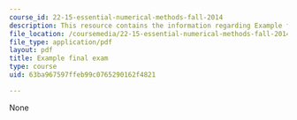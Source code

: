 ```yaml
---
course_id: 22-15-essential-numerical-methods-fall-2014
description: This resource contains the information regarding Example final exam.
file_location: /coursemedia/22-15-essential-numerical-methods-fall-2014/63ba967597ffeb99c0765290162f4821_MIT22_15F14_final_ex.pdf
file_type: application/pdf
layout: pdf
title: Example final exam
type: course
uid: 63ba967597ffeb99c0765290162f4821

---
```

None